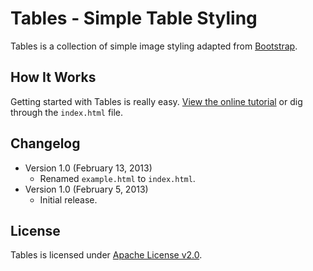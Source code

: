 # Tables - Simple Table Styling
Tables is a collection of simple image styling adapted from [Bootstrap](http://getbootstrap.com).

## How It Works
Getting started with Tables is really easy. [View the online tutorial](http://cferdinandi.github.com/tables/) or dig through the `index.html` file.

## Changelog
* Version 1.0 (February 13, 2013)
  * Renamed `example.html` to `index.html`.
* Version 1.0 (February 5, 2013)
  * Initial release.

## License
Tables is licensed under [Apache License v2.0](http://www.apache.org/licenses/LICENSE-2.0).
